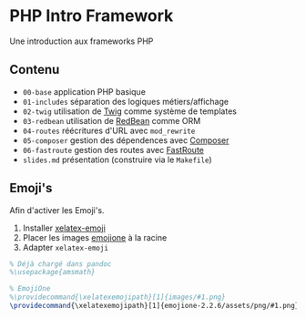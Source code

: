 # PHP Intro Framework

Une introduction aux frameworks PHP

## Contenu

* `00-base` application PHP basique
* `01-includes` séparation des logiques métiers/affichage
* `02-twig` utilisation de [Twig](http://twig.sensiolabs.org/) comme système de templates
* `03-redbean` utilisation de [RedBean](http://redbeanphp.com/) comme ORM
* `04-routes` réécritures d'URL avec `mod_rewrite`
* `05-composer` gestion des dépendences avec [Composer](https://getcomposer.org/)
* `06-fastroute` gestion des routes avec [FastRoute](https://github.com/nikic/FastRoute)
* `slides.md` présentation (construire via le `Makefile`)

## Emoji's

Afin d'activer les Emoji's.

1. Installer [xelatex-emoji](https://github.com/mreq/xelatex-emoji)
2. Placer les images [emojione](https://github.com/Ranks/emojione) à la racine
3. Adapter `xelatex-emoji`

```tex
% Déjà chargé dans pandoc
%\usepackage{amsmath}

% EmojiOne
%\providecommand{\xelatexemojipath}[1]{images/#1.png}
\providecommand{\xelatexemojipath}[1]{emojione-2.2.6/assets/png/#1.png}
```
